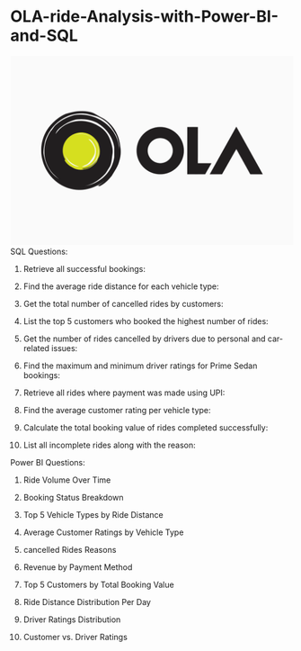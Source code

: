 # OLA-ride-Analysis-with-Power-BI-and-SQL
![](https://github.com/shiv0602/OLA-ride-Analysis-with-Power-BI-and-SQL/blob/main/ola-1200x800.png)
SQL Questions:

1. Retrieve all successful bookings:

2. Find the average ride distance for each vehicle type:

3. Get the total number of cancelled rides by customers:

4. List the top 5 customers who booked the highest number of rides:

5. Get the number of rides cancelled by drivers due to personal and car-related issues:

6. Find the maximum and minimum driver ratings for Prime Sedan bookings:

7. Retrieve all rides where payment was made using UPI:

8. Find the average customer rating per vehicle type:

9. Calculate the total booking value of rides completed successfully:

10. List all incomplete rides along with the reason:

Power BI Questions:

1. Ride Volume Over Time

2. Booking Status Breakdown

3. Top 5 Vehicle Types by Ride Distance

4. Average Customer Ratings by Vehicle Type

5. cancelled Rides Reasons
  
6. Revenue by Payment Method

7. Top 5 Customers by Total Booking Value

8. Ride Distance Distribution Per Day

9. Driver Ratings Distribution

10. Customer vs. Driver Ratings
